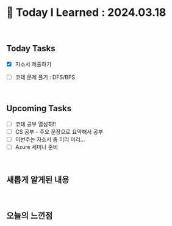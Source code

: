 # 📌 Today I Learned : 2024.03.18

<br>

## Today Tasks

- [x]  자소서 제출하기
- [ ]  코테 문제 풀기 : DFS/BFS



<br>

## Upcoming Tasks

- [ ]  코테 공부 열심히!!
- [ ]  CS 공부 - 주요 문장으로 요약해서 공부
- [ ]  이번주는 자소서 좀 미리 미리...
- [ ]  Azure 세미나 준비

<br>

## 새롭게 알게된 내용



<br>

## 오늘의 느낀점
```



```
